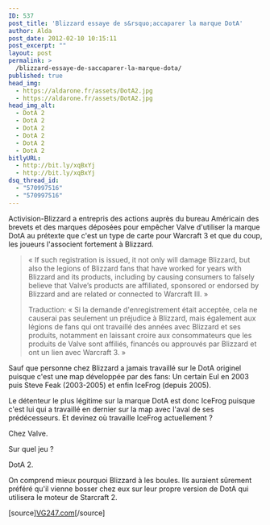 ```yaml
---
ID: 537
post_title: 'Blizzard essaye de s&rsquo;accaparer la marque DotA'
author: Alda
post_date: 2012-02-10 10:15:11
post_excerpt: ""
layout: post
permalink: >
  /blizzard-essaye-de-saccaparer-la-marque-dota/
published: true
head_img:
  - https://aldarone.fr/assets/DotA2.jpg
  - https://aldarone.fr/assets/DotA2.jpg
head_img_alt:
  - DotA 2
  - DotA 2
  - DotA 2
  - DotA 2
  - DotA 2
  - DotA 2
bitlyURL:
  - http://bit.ly/xqBxYj
  - http://bit.ly/xqBxYj
dsq_thread_id:
  - "570997516"
  - "570997516"
---
```

Activision-Blizzard a entrepris des actions auprès du bureau Américain des brevets et des marques déposées pour empêcher Valve d'utiliser la marque DotA au prétexte que c'est un type de carte pour Warcraft 3 et que du coup, les joueurs l'associent fortement à Blizzard.

<blockquote><p>« If such registration is issued, it not only will damage Blizzard, but also the legions of Blizzard fans that have worked for years with Blizzard and its products, including by causing consumers to falsely believe that Valve’s products are affiliated, sponsored or endorsed by Blizzard and are related or connected to Warcraft III. »</p>
<p>Traduction: « Si la demande d'enregistrement était acceptée, cela ne causerai pas seulement un préjudice à Blizzard, mais également aux légions de fans qui ont travaillé des années avec Blizzard et ses produits, notamment en laissant croire aux consommateurs que les produits de Valve sont affiliés, financés ou approuvés par Blizzard et ont un lien avec Warcraft 3. »</p>
</blockquote>

Sauf que personne chez Blizzard a jamais travaillé sur le DotA originel puisque c'est une map développée par des fans: Un certain Eul en 2003 puis Steve Feak (2003-2005) et enfin IceFrog (depuis 2005).

Le détenteur le plus légitime sur la marque DotA est donc IceFrog puisque c'est lui qui a travaillé en dernier sur la map avec l'aval de ses prédécesseurs. Et devinez où travaille IceFrog actuellement ?

Chez Valve.

Sur quel jeu ?

DotA 2.

On comprend mieux pourquoi Blizzard à les boules. Ils auraient sûrement préféré qu'il vienne bosser chez eux sur leur propre version de DotA qui utilisera le moteur de Starcraft 2.

[source]<a href="http://www.vg247.com/2012/02/10/blizzard-appeals-valves-right-to-dota-2-trademark/">VG247.com</a>[/source]